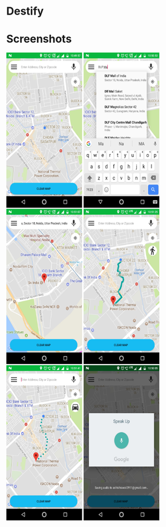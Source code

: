 # Destify
# Screenshots 

<img src="https://github.com/ashishrawat2911/Destify/blob/master/screenshots/screenshot-1.jpg" height=408 width=200> <img src="https://github.com/ashishrawat2911/Destify/blob/master/screenshots/screenshot-2.jpg" height=408 width=200>
<img src="https://github.com/ashishrawat2911/Destify/blob/master/screenshots/screenshot-3.jpg" height=408 width=200>
<img src="https://github.com/ashishrawat2911/Destify/blob/master/screenshots/screenshot-4.jpg" height=408 width=200>
<img src="https://github.com/ashishrawat2911/Destify/blob/master/screenshots/screenshot-5.jpg" height=408 width=200>
<img src="https://github.com/ashishrawat2911/Destify/blob/master/screenshots/screenshot-6.jpg" height=408 width=200></br>
